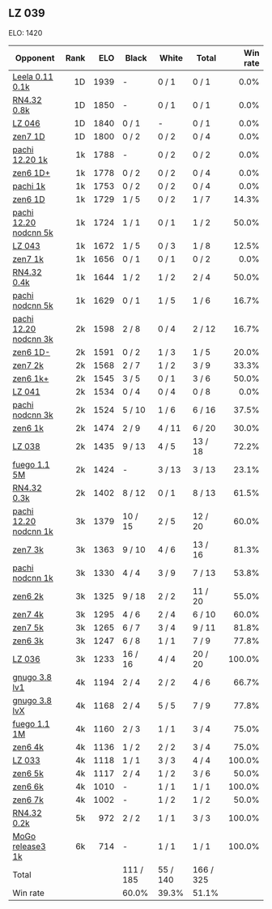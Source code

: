 ## LZ 039 ##

ELO: 1420

Opponent | Rank | ELO | Black | White | Total | Win rate
---------|-----:|----:|-------|-------|-------|-------:
[Leela 0.11 0.1k](Leela%200.11%200.1k.md) | 1D | 1939 | - | 0 / 1 | 0 / 1 | 0.0%
[RN4.32 0.8k](RN4.32%200.8k.md) | 1D | 1850 | - | 0 / 1 | 0 / 1 | 0.0%
[LZ 046](LZ%20046.md) | 1D | 1840 | 0 / 1 | - | 0 / 1 | 0.0%
[zen7 1D](zen7%201D.md) | 1D | 1800 | 0 / 2 | 0 / 2 | 0 / 4 | 0.0%
[pachi 12.20 1k](pachi%2012.20%201k.md) | 1k | 1788 | - | 0 / 2 | 0 / 2 | 0.0%
[zen6 1D+](zen6%201D+.md) | 1k | 1778 | 0 / 2 | 0 / 2 | 0 / 4 | 0.0%
[pachi 1k](pachi%201k.md) | 1k | 1753 | 0 / 2 | 0 / 2 | 0 / 4 | 0.0%
[zen6 1D](zen6%201D.md) | 1k | 1729 | 1 / 5 | 0 / 2 | 1 / 7 | 14.3%
[pachi 12.20 nodcnn 5k](pachi%2012.20%20nodcnn%205k.md) | 1k | 1724 | 1 / 1 | 0 / 1 | 1 / 2 | 50.0%
[LZ 043](LZ%20043.md) | 1k | 1672 | 1 / 5 | 0 / 3 | 1 / 8 | 12.5%
[zen7 1k](zen7%201k.md) | 1k | 1656 | 0 / 1 | 0 / 1 | 0 / 2 | 0.0%
[RN4.32 0.4k](RN4.32%200.4k.md) | 1k | 1644 | 1 / 2 | 1 / 2 | 2 / 4 | 50.0%
[pachi nodcnn 5k](pachi%20nodcnn%205k.md) | 1k | 1629 | 0 / 1 | 1 / 5 | 1 / 6 | 16.7%
[pachi 12.20 nodcnn 3k](pachi%2012.20%20nodcnn%203k.md) | 2k | 1598 | 2 / 8 | 0 / 4 | 2 / 12 | 16.7%
[zen6 1D-](zen6%201D-.md) | 2k | 1591 | 0 / 2 | 1 / 3 | 1 / 5 | 20.0%
[zen7 2k](zen7%202k.md) | 2k | 1568 | 2 / 7 | 1 / 2 | 3 / 9 | 33.3%
[zen6 1k+](zen6%201k+.md) | 2k | 1545 | 3 / 5 | 0 / 1 | 3 / 6 | 50.0%
[LZ 041](LZ%20041.md) | 2k | 1534 | 0 / 4 | 0 / 4 | 0 / 8 | 0.0%
[pachi nodcnn 3k](pachi%20nodcnn%203k.md) | 2k | 1524 | 5 / 10 | 1 / 6 | 6 / 16 | 37.5%
[zen6 1k](zen6%201k.md) | 2k | 1474 | 2 / 9 | 4 / 11 | 6 / 20 | 30.0%
[LZ 038](LZ%20038.md) | 2k | 1435 | 9 / 13 | 4 / 5 | 13 / 18 | 72.2%
[fuego 1.1 5M](fuego%201.1%205M.md) | 2k | 1424 | - | 3 / 13 | 3 / 13 | 23.1%
[RN4.32 0.3k](RN4.32%200.3k.md) | 2k | 1402 | 8 / 12 | 0 / 1 | 8 / 13 | 61.5%
[pachi 12.20 nodcnn 1k](pachi%2012.20%20nodcnn%201k.md) | 3k | 1379 | 10 / 15 | 2 / 5 | 12 / 20 | 60.0%
[zen7 3k](zen7%203k.md) | 3k | 1363 | 9 / 10 | 4 / 6 | 13 / 16 | 81.3%
[pachi nodcnn 1k](pachi%20nodcnn%201k.md) | 3k | 1330 | 4 / 4 | 3 / 9 | 7 / 13 | 53.8%
[zen6 2k](zen6%202k.md) | 3k | 1325 | 9 / 18 | 2 / 2 | 11 / 20 | 55.0%
[zen7 4k](zen7%204k.md) | 3k | 1295 | 4 / 6 | 2 / 4 | 6 / 10 | 60.0%
[zen7 5k](zen7%205k.md) | 3k | 1265 | 6 / 7 | 3 / 4 | 9 / 11 | 81.8%
[zen6 3k](zen6%203k.md) | 3k | 1247 | 6 / 8 | 1 / 1 | 7 / 9 | 77.8%
[LZ 036](LZ%20036.md) | 3k | 1233 | 16 / 16 | 4 / 4 | 20 / 20 | 100.0%
[gnugo 3.8 lv1](gnugo%203.8%20lv1.md) | 4k | 1194 | 2 / 4 | 2 / 2 | 4 / 6 | 66.7%
[gnugo 3.8 lvX](gnugo%203.8%20lvX.md) | 4k | 1168 | 2 / 4 | 5 / 5 | 7 / 9 | 77.8%
[fuego 1.1 1M](fuego%201.1%201M.md) | 4k | 1160 | 2 / 3 | 1 / 1 | 3 / 4 | 75.0%
[zen6 4k](zen6%204k.md) | 4k | 1136 | 1 / 2 | 2 / 2 | 3 / 4 | 75.0%
[LZ 033](LZ%20033.md) | 4k | 1118 | 1 / 1 | 3 / 3 | 4 / 4 | 100.0%
[zen6 5k](zen6%205k.md) | 4k | 1117 | 2 / 4 | 1 / 2 | 3 / 6 | 50.0%
[zen6 6k](zen6%206k.md) | 4k | 1010 | - | 1 / 1 | 1 / 1 | 100.0%
[zen6 7k](zen6%207k.md) | 4k | 1002 | - | 1 / 2 | 1 / 2 | 50.0%
[RN4.32 0.2k](RN4.32%200.2k.md) | 5k | 972 | 2 / 2 | 1 / 1 | 3 / 3 | 100.0%
[MoGo release3 1k](MoGo%20release3%201k.md) | 6k | 714 | - | 1 / 1 | 1 / 1 | 100.0%
Total | | | 111 / 185 | 55 / 140 | 166 / 325 | 
Win rate| | | 60.0% | 39.3% | 51.1% | 
